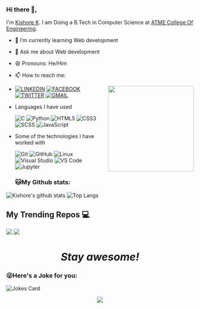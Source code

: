 ### Hi there 👋, 

I'm [Kishore K]().  I am Doing a  B.Tech in  Computer Science  at  [ATME College Of Engineering](https://atme.in). 

- 🔭 I’m currently learning Web development
- 💬 Ask me about Web development
- 😄 Pronouns: He/Him
- 📫 How to reach me: 
- <img align='right' src="https://media.giphy.com/media/p4NLw3I4U0idi/giphy.gif" width="230">

  [![LINKEDIN](https://img.shields.io/badge/-KISHORE_K-000000?style=for-the-badge&logo=linkedin&logoColor=ffffff&color=0077B5)](https://www.linkedin.com/in/kishore1k/)   [![FACEBOOK](https://img.shields.io/badge/-KISHORE_K-000000?style=for-the-badge&logo=facebook&logoColor=ffffff&color=1877F2)](https://www.facebook.com/kishore.k.reddy2/)
  [![TWITTER](https://img.shields.io/badge/-KISHORE-000000?style=for-the-badge&logo=twitter&logoColor=ffffff&color=1DA1F2)](https://twitter.com/imKish0re/)
   [![GMAIL](https://img.shields.io/badge/-KISHORE-000000?style=for-the-badge&logo=gmail&logoColor=ffffff&color=D14836)](mailto:reddykishore527@gmail.com) 


- Languages I have used

  ![C](https://img.shields.io/badge/-C-000000?style=flat&logo=C)
  ![Python](https://img.shields.io/badge/-Python-000000?style=flat&logo=python)
  ![HTML5](https://img.shields.io/badge/-HTML5-000000?style=flat&logo=HTML5)
  ![CSS3](https://img.shields.io/badge/-CSS3-000000?style=flat&logo=CSS3)
  ![SCSS](https://img.shields.io/badge/-SASS-000000?style=flat&logo=SASS)
![JavaScript](https://img.shields.io/badge/-JavaScript-000000?style=flat&logo=javascript)

- Some of the technologies I have worked with

  ![Git](https://img.shields.io/badge/-Git-000000?style=flat&logo=git&logoColor=F05032)
  ![GitHub](https://img.shields.io/badge/-GitHub-000000?style=flat&logo=github&logoColor=FFFFFF)
  ![Linux](https://img.shields.io/badge/-Linux-000000?style=flat&logo=linux&logoColor=FCC624)
  ![Visual Studio](http://img.shields.io/badge/-Visual%20Studio-000000?style=flat&logo=visual-studio&logoColor=5c2d91)
  ![VS Code](http://img.shields.io/badge/-VS%20Code-000000?style=flat&logo=visual-studio-code&logoColor=007acc)
  ![Jupyter](http://img.shields.io/badge/-Jupyter-000000?style=flat&logo=jupyter&logoColor=f37626)
  

   ### 🐱My Github stats:
 ![Kishore's github stats](https://github-readme-stats.vercel.app/api?username=Kishore1K&show_icons=true&bg_color=45,fc00ff,00dbde&title_color=fff&text_color=fff)
 ![Top Langs](https://github-readme-stats.vercel.app/api/top-langs/?username=Kishore1K&layout=compact&text_color=daf7dc&bg_color=151515)



<!-- ![Kishore's github activity graph](https://activity-graph.herokuapp.com/graph?username=Kishore1K&theme=dracula) 
    -->
## My Trending Repos 💻
<!--
[![](https://github-readme-stats.vercel.app/api/pin/?username=Kishore1K&repo=gradientking&bg_color=45,fc00ff,00dbde&title_color=fff&text_color=fff)](https://github.com/Kishore1K/Letsupgrade.in)
[![](https://github-readme-stats.vercel.app/api/pin/?username=Kishore1K&repo=loficlub&bg_color=45,fc00ff,00dbde&title_color=fff&text_color=fff)](https://github.com/Kishore1K/Reactjs)
 -->

[![](https://github-readme-stats.vercel.app/api/pin/?username=Kishore1K&repo=gradientking&bg_color=45,fc00ff,00dbde&title_color=fff&text_color=fff)](https://github.com/Kishore1K/)
[![](https://github-readme-stats.vercel.app/api/pin/?username=Kishore1K&repo=loficlub&bg_color=45,fc00ff,00dbde&title_color=fff&text_color=fff)](https://github.com/Kishore1K/)
<!-- <p> 
  Visitor count<br>
  <img src="https://profile-counter.glitch.me/Kishore1K/count.svg" />
</p> -->

<!--   ### Blogs 🌱:
 -->
<p align="center">
  
  
</p>


<h1 align='center'><i>Stay awesome!</i></h1>


### 😜Here's a Joke for you:
<img src="https://readme-jokes.vercel.app/api" alt="Jokes Card" />
<p align='center'><img src='https://visitor-badge.laobi.icu/badge?page_id=Kishore1K'></p>


